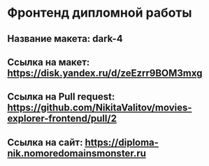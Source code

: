 # Фронтенд дипломной работы 

## Название макета: dark-4


## Ссылка на макет: https://disk.yandex.ru/d/zeEzrr9BOM3mxg

## Ссылка на Pull request: https://github.com/NikitaValitov/movies-explorer-frontend/pull/2

## Ссылка на  сайт: https://diploma-nik.nomoredomainsmonster.ru